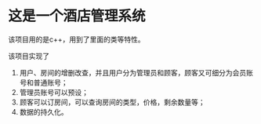 # 这是一个酒店管理系统

该项目用的是c++，用到了里面的类等特性。

该项目实现了

1. 用户、房间的增删改查，并且用户分为管理员和顾客，顾客又可细分为会员账号和普通账号；
2. 管理员账号可以预设；
3. 顾客可以订房间，可以查询房间的类型，价格，剩余数量等；
4. 数据的持久化。



